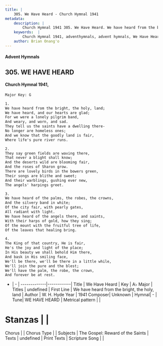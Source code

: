 ```yaml
---
title: |
    305. We Have Heard - Church Hymnal 1941
metadata:
    description: |
        Church Hymnal 1941 305. We Have Heard. We have heard from the bright, the holy, land; We have heard, and our hearts are glad; For we were a lonely pilgrim band, And weary, and worn, and sad. They tell us the saints have a dwelling there- No longer are homeless ones; And we know that the goodly land is fair, Where life's pure river runs. 
    keywords:  |
        Church Hymnal 1941, adventhymnals, advent hymnals, We Have Heard, We have heard from the bright, the holy, land. 
    author: Brian Onang'o
---
```


#### Advent Hymnals
## 305. WE HAVE HEARD
####  Church Hymnal 1941,

```txt
Major Key: G

1.
We have heard from the bright, the holy, land;
We have heard, and our hearts are glad;
For we were a lonely pilgrim band,
And weary, and worn, and sad.
They tell us the saints have a dwelling there-
No longer are homeless ones;
And we know that the goodly land is fair,
Where life's pure river runs.

2.
They say green fields are waving there,
That never a blight shall know;
And the deserts wild are blooming fair,
And the roses of Sharon grow.
There are lovely birds in the bowers green,
Their songs are blithe and sweet;
And their warblings, gushing ever new,
The angels' harpings greet.

3.
We have heard of the palms, the robes, the crowns,
And the silvery band in white;
Of the city fair, with pearly gates,
All radiant with light.
We have heard of the angels there, and saints,
With their harps of gold, how they sing;
Of the mount with the fruitful tree of life,
Of the leaves that healing bring.

4.
The King of that country, He is fair,
He's the joy and light of the place;
In His beauty we shall behold Him there,
And bask in His smiling face,
We'll be there, we'll be there in a little while,
We'll join the pure and the blest;
We'll have the palm, the robe, the crown,
And forever be at rest.

```

- |   -  |
-------------|------------|
Title | We Have Heard |
Key | A♭ Major |
Titles | undefined |
First Line | We have heard from the bright, the holy, land |
Author | W. H. Hyde
Year | 1941
Composer| Unknown |
Hymnal|  - |
Tune| WE HAVE HEARD |
Metrical pattern | |
# Stanzas |  |
Chorus |  |
Chorus Type |  |
Subjects | The Gospel: Reward of the Saints |
Texts | undefined |
Print Texts | 
Scripture Song |  |
    
